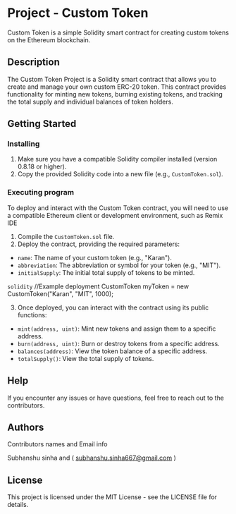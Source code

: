 # Project - Custom Token 

Custom Token is a simple Solidity smart contract for creating custom tokens on the Ethereum blockchain.

## Description

The Custom Token Project is a Solidity smart contract that allows you to create and manage your own custom ERC-20 token. This contract provides functionality for minting new tokens, burning existing tokens, and tracking the total supply and individual balances of token holders.

## Getting Started

### Installing

1. Make sure you have a compatible Solidity compiler installed (version 0.8.18 or higher).
2. Copy the provided Solidity code into a new file (e.g., `CustomToken.sol`).

### Executing program

To deploy and interact with the Custom Token contract, you will need to use a compatible Ethereum client or development environment, such as Remix IDE

1. Compile the `CustomToken.sol` file.
2. Deploy the contract, providing the required parameters:
  - `name`: The name of your custom token (e.g., "Karan").
  - `abbreviation`: The abbreviation or symbol for your token (e.g., "MIT").
  - `initialSupply`: The initial total supply of tokens to be minted.

```solidity```
//Example deployment
CustomToken myToken = new CustomToken("Karan", "MIT", 1000);

3. Once deployed, you can interact with the contract using its public functions:

  - `mint(address, uint)`: Mint new tokens and assign them to a specific address.
  - `burn(address, uint)`: Burn or destroy tokens from a specific address.
  - `balances(address)`: View the token balance of a specific address.
  - `totalSupply()`: View the total supply of tokens.

## Help

If you encounter any issues or have questions, feel free to reach out to the contributors.

## Authors

Contributors names and Email info

Subhanshu sinha and ( subhanshu.sinha667@gmail.com )

## License

This project is licensed under the MIT License - see the LICENSE file for details.

